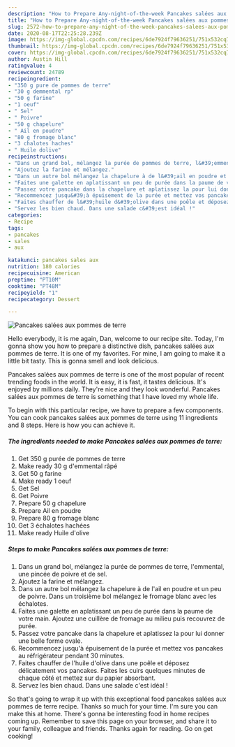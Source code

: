 ```yaml
---
description: "How to Prepare Any-night-of-the-week Pancakes salées aux pommes de terre"
title: "How to Prepare Any-night-of-the-week Pancakes salées aux pommes de terre"
slug: 2572-how-to-prepare-any-night-of-the-week-pancakes-salees-aux-pommes-de-terre
date: 2020-08-17T22:25:28.239Z
image: https://img-global.cpcdn.com/recipes/6de7924f79636251/751x532cq70/pancakes-salees-aux-pommes-de-terre-photo-principale-de-la-recette.jpg
thumbnail: https://img-global.cpcdn.com/recipes/6de7924f79636251/751x532cq70/pancakes-salees-aux-pommes-de-terre-photo-principale-de-la-recette.jpg
cover: https://img-global.cpcdn.com/recipes/6de7924f79636251/751x532cq70/pancakes-salees-aux-pommes-de-terre-photo-principale-de-la-recette.jpg
author: Austin Hill
ratingvalue: 4
reviewcount: 24789
recipeingredient:
- "350 g pure de pommes de terre"
- "30 g demmental rp"
- "50 g farine"
- "1 oeuf"
- " Sel"
- " Poivre"
- "50 g chapelure"
- " Ail en poudre"
- "80 g fromage blanc"
- "3 chalotes haches"
- " Huile dolive"
recipeinstructions:
- "Dans un grand bol, mélangez la purée de pommes de terre, l&#39;emmental, une pincée de poivre et de sel."
- "Ajoutez la farine et mélangez."
- "Dans un autre bol mélangez la chapelure à de l&#39;ail en poudre et un peu de poivre. Dans un troisième bol mélangez le fromage blanc avec les échalotes."
- "Faites une galette en aplatissant un peu de purée dans la paume de votre main. Ajoutez une cuillère de fromage au milieu puis recouvrez de purée."
- "Passez votre pancake dans la chapelure et aplatissez la pour lui donner une belle forme ovale."
- "Recommencez jusqu&#39;à épuisement de la purée et mettez vos pancakes au réfrigérateur pendant 30 minutes."
- "Faites chauffer de l&#39;huile d&#39;olive dans une poêle et déposez délicatement vos pancakes. Faites les cuirs quelques minutes de chaque côté et mettez sur du papier absorbant."
- "Servez les bien chaud. Dans une salade c&#39;est idéal !"
categories:
- Recipe
tags:
- pancakes
- sales
- aux

katakunci: pancakes sales aux 
nutrition: 180 calories
recipecuisine: American
preptime: "PT10M"
cooktime: "PT48M"
recipeyield: "1"
recipecategory: Dessert

---
```



![Pancakes salées aux pommes de terre](https://img-global.cpcdn.com/recipes/6de7924f79636251/751x532cq70/pancakes-salees-aux-pommes-de-terre-photo-principale-de-la-recette.jpg)

Hello everybody, it is me again, Dan, welcome to our recipe site. Today, I'm gonna show you how to prepare a distinctive dish, pancakes salées aux pommes de terre. It is one of my favorites. For mine, I am going to make it a little bit tasty. This is gonna smell and look delicious.

Pancakes salées aux pommes de terre is one of the most popular of recent trending foods in the world. It is easy, it is fast, it tastes delicious. It's enjoyed by millions daily. They're nice and they look wonderful. Pancakes salées aux pommes de terre is something that I have loved my whole life.




To begin with this particular recipe, we have to prepare a few components. You can cook pancakes salées aux pommes de terre using 11 ingredients and 8 steps. Here is how you can achieve it.

<!--inarticleads1-->

##### The ingredients needed to make Pancakes salées aux pommes de terre:

1. Get 350 g purée de pommes de terre
1. Make ready 30 g d&#39;emmental râpé
1. Get 50 g farine
1. Make ready 1 oeuf
1. Get  Sel
1. Get  Poivre
1. Prepare 50 g chapelure
1. Prepare  Ail en poudre
1. Prepare 80 g fromage blanc
1. Get 3 échalotes hachées
1. Make ready  Huile d&#39;olive




<!--inarticleads2-->

##### Steps to make Pancakes salées aux pommes de terre:

1. Dans un grand bol, mélangez la purée de pommes de terre, l&#39;emmental, une pincée de poivre et de sel.
1. Ajoutez la farine et mélangez.
1. Dans un autre bol mélangez la chapelure à de l&#39;ail en poudre et un peu de poivre. Dans un troisième bol mélangez le fromage blanc avec les échalotes.
1. Faites une galette en aplatissant un peu de purée dans la paume de votre main. Ajoutez une cuillère de fromage au milieu puis recouvrez de purée.
1. Passez votre pancake dans la chapelure et aplatissez la pour lui donner une belle forme ovale.
1. Recommencez jusqu&#39;à épuisement de la purée et mettez vos pancakes au réfrigérateur pendant 30 minutes.
1. Faites chauffer de l&#39;huile d&#39;olive dans une poêle et déposez délicatement vos pancakes. Faites les cuirs quelques minutes de chaque côté et mettez sur du papier absorbant.
1. Servez les bien chaud. Dans une salade c&#39;est idéal !




So that's going to wrap it up with this exceptional food pancakes salées aux pommes de terre recipe. Thanks so much for your time. I'm sure you can make this at home. There's gonna be interesting food in home recipes coming up. Remember to save this page on your browser, and share it to your family, colleague and friends. Thanks again for reading. Go on get cooking!

